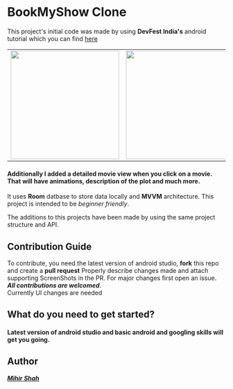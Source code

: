 # BookMyShow Clone
This project's initial code was made by using **DevFest India's** android tutorial which you can find <a href="https://www.youtube.com/watch?v=C8k9mdb9NE8&t=4498s"> here</a><br>

<table>
  <td><img src="https://user-images.githubusercontent.com/66465511/150926879-763e7200-d02d-4caa-98fe-c1e4bab4a04d.jpg" width="250">
  <td><img src="https://user-images.githubusercontent.com/66465511/150926890-d87b978a-9175-41d5-bd5d-d78bcfa854d7.jpg" width="250">
</table>

#### Additionally I added a detailed movie view when you click on a movie. That will have animations, description of the plot and much more.

It uses **Room** datbase to store data locally and **MVVM** architecture. This project is intended to be *beginner friendly*.

The additions to this projects have been made by using the same project structure and API.

## Contribution Guide
To contribute, you need the latest version of android studio, **fork** this repo and create a **pull request** Properly describe changes made and attach supporting ScreenShots in the PR. For major changes first open an issue.<br> ***All contributions are welcomed***. <br>
Currently UI changes are needed
## What do you need to get started?
#### Latest version of android studio and basic android and googling skills will get you going.

## Author 
<a href="https://github.com/Miihir79">***Mihir Shah***</a> <br>
